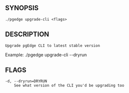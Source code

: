 
## SYNOPSIS
    ./pgedge upgrade-cli <flags>

## DESCRIPTION
    Upgrade pgEdge CLI to latest stable version

Example: ./pgedge upgrade-cli --dryrun

## FLAGS
    -d, --dryrun=DRYRUN
        See what version of the CLI you'd be upgrading too
    

